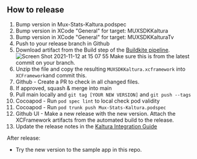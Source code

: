 ## How to release
1. Bump version in Mux-Stats-Kaltura.podspec
2. Bump version in XCode "General" for target: MUXSDKKaltura
3. Bump version in XCode "General" for target: MUXSDKKalturaTv
4. Push to your release branch in Github
5. Download artifact from the Build step of the [Buildkite pipeline](https://buildkite.com/mux/stats-sdk-kaltura-ios). ![Screen Shot 2021-11-12 at 15 07 55](https://user-images.githubusercontent.com/40036667/141535226-0e55767f-4660-4bfb-a6d5-306f9b2a8e46.png)
Make sure this is from the latest commit on your branch. 
7. Unzip the file and copy the resulting `MUXSDKKaltura.xcframework` into `XCFramework`and commit this.
8. Github - Create a PR to check in all changed files.
9. If approved, squash & merge into main
10. Pull main locally and `git tag [YOUR NEW VERSION]` and `git push --tags`
11. Cocoapod - Run `pod spec lint` to local check pod validity
12. Cocoapod - Run `pod trunk push Mux-Stats-Kaltura.podspec`
13. Github UI - Make a new release with the new version. Attach the XCFramework artifacts from the automated build to the release.
14. Update the release notes in the [Kaltura Integration Guide](https://docs.mux.com/guides/data/monitor-kaltura-ios)

After release:

* Try the new version to the sample app in this repo.

